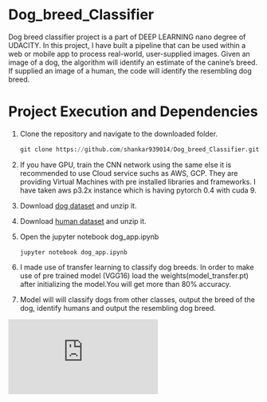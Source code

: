 # Dog_breed_Classifier
Dog breed classifier project is a part of DEEP LEARNING nano degree of UDACITY. In this project, I have built a pipeline that can be used within a web or mobile app to process real-world, user-supplied images. Given an image of a dog, the algorithm will identify an estimate of the canine’s breed. If supplied an image of a human, the code will identify the resembling dog breed.

# Project Execution and Dependencies

 1) Clone the repository and navigate to the downloaded folder.
 
     ``` python
     git clone https://github.com/shankar939014/Dog_breed_Classifier.git
     
     ```
 
 2) If you have GPU, train the CNN network using the same else it is recommended to use Cloud service suchs as AWS, GCP. They are providing
     Virtual Machines with pre installed libraries and frameworks. I have taken aws p3.2x instance which is having pytorch 0.4 with cuda 9.
     
 3) Download [dog dataset](https://s3-us-west-1.amazonaws.com/udacity-aind/dog-project/dogImages.zip) and unzip it.
 
 4) Download [human dataset](https://s3-us-west-1.amazonaws.com/udacity-aind/dog-project/lfw.zip) and unzip it.

 5) Open the jupyter notebook dog_app.ipynb
  
      ```
      jupyter notebook dog_app.ipynb
      
      ```
 6) I made use of transfer learning to classify dog breeds. In order to make use of pre trained model (VGG16) load the weights(model_transfer.pt) after initializing the model.You will get more than 80% accuracy.
 
 7) Model will will classify dogs from other classes, output the breed of the dog, identify humans and output the resembling dog breed.
    
![alt text](https://github.com/shankar939014/Dog_breed_Classifier/blob/master/DLND_Certificate.pdf "Logo Title Text 1")
